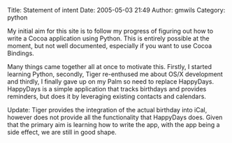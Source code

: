 Title: Statement of intent
Date: 2005-05-03 21:49
Author: gmwils
Category: python

My initial aim for this site is to follow my progress of figuring out
how to write a Cocoa application using Python. This is entirely possible
at the moment, but not well documented, especially if you want to use
Cocoa Bindings.

Many things came together all at once to motivate this. Firstly, I
started learning Python, secondly, Tiger re-enthused me about OS/X
development and thirdly, I finally gave up on my Palm so need to replace
HappyDays. HappyDays is a simple application that tracks birthdays and
provides reminders, but does it by leveraging existing contacts and
calendars.

Update: Tiger provides the integration of the actual birthday into iCal,
however does not provide all the functionality that HappyDays does.
Given that the primary aim is learning how to write the app, with the
app being a side effect, we are still in good shape.
